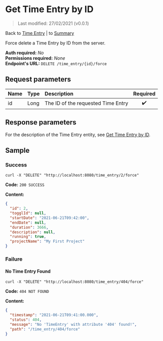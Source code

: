 # Get Time Entry by ID

> Last modified: 27/02/2021 (v0.0.1)

Back to [Time Entry](../Time%20Entry.md) | to [Summary](../../README.md)

Force delete a Time Entry by ID from the server.

**Auth required:** _No_  
**Permissions required:** _None_  
**Endpoint's URL:** `DELETE /time_entry/{id}/force`

## Request parameters

| Name | Type | Description | Required |
|:--|:--|:--|:--:|
| id | Long | The ID of the requested Time Entry | ✔️ |

## Response parameters

For the description of the Time Entry entity, see [Get Time Entry by ID](Get-Time-Entry-by-ID.md).

## Sample

### Success

```shell
curl -X "DELETE" "http://localhost:8080/time_entry/2/force"
```

**Code:** `200 SUCCESS`

**Content:**

```json
{
  "id": 2,
  "togglId": null,
  "startDate": "2021-06-21T09:42:00",
  "endDate": null,
  "duration": 3666,
  "description": null,
  "running": true,
  "projectName": "My First Project"
}
```

### Failure

#### No Time Entry Found

```shell
curl -X "DELETE" "http://localhost:8080/time_entry/404/force"
```

**Code:** `404 NOT FOUND`

**Content:**

```json
{
  "timestamp": "2021-06-21T09:41:00.000",
  "status": 404,
  "message": "No 'TimeEntry' with attribute '404' found!",
  "path": "/time_entry/404/force"
}
```